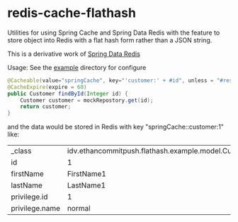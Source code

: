 # redis-cache-flathash
Utilities for using Spring Cache and Spring Data Redis with the feature to store object into Redis with a flat hash form rather than a JSON string.

This is a derivative work of [Spring Data Redis](https://github.com/spring-projects/spring-data-redis)

Usage: See the [example](https://github.com/ethancommitpush/redis-cache-flathash/tree/master/example) directory for configure

```java
@Cacheable(value="springCache", key="'customer:' + #id", unless = "#result == null")/* result in redis key: springCache::customer:1 */
@CacheExpire(expire = 60)
public Customer findById(Integer id) {
	Customer customer = mockRepostory.get(id);
	return customer;
}
```

and the data would be stored in Redis with key "springCache::customer:1" like:

|                |                                                     |
|----------------|-----------------------------------------------------|
| _class         | idv.ethancommitpush.flathash.example.model.Customer |
| id             | 1                                                   |
| firstName      | FirstName1                                          |
| lastName       | LastName1                                           |
| privilege.id   | 1                                                   |
| privilege.name | normal                                              |
